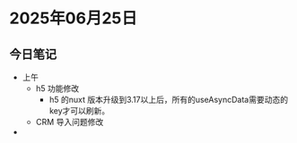 # 2025年06月25日

## 今日笔记

- 上午
  - h5 功能修改
    - h5 的nuxt 版本升级到3.17以上后，所有的useAsyncData需要动态的key才可以刷新。
  - CRM 导入问题修改
-
